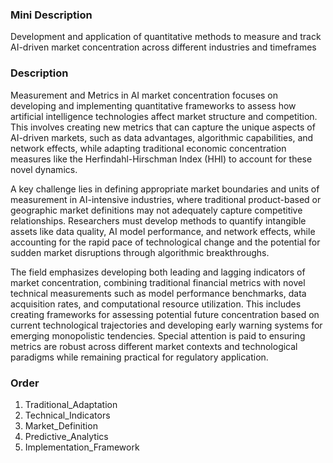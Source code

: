 ### Mini Description

Development and application of quantitative methods to measure and track AI-driven market concentration across different industries and timeframes

### Description

Measurement and Metrics in AI market concentration focuses on developing and implementing quantitative frameworks to assess how artificial intelligence technologies affect market structure and competition. This involves creating new metrics that can capture the unique aspects of AI-driven markets, such as data advantages, algorithmic capabilities, and network effects, while adapting traditional economic concentration measures like the Herfindahl-Hirschman Index (HHI) to account for these novel dynamics.

A key challenge lies in defining appropriate market boundaries and units of measurement in AI-intensive industries, where traditional product-based or geographic market definitions may not adequately capture competitive relationships. Researchers must develop methods to quantify intangible assets like data quality, AI model performance, and network effects, while accounting for the rapid pace of technological change and the potential for sudden market disruptions through algorithmic breakthroughs.

The field emphasizes developing both leading and lagging indicators of market concentration, combining traditional financial metrics with novel technical measurements such as model performance benchmarks, data acquisition rates, and computational resource utilization. This includes creating frameworks for assessing potential future concentration based on current technological trajectories and developing early warning systems for emerging monopolistic tendencies. Special attention is paid to ensuring metrics are robust across different market contexts and technological paradigms while remaining practical for regulatory application.

### Order

1. Traditional_Adaptation
2. Technical_Indicators
3. Market_Definition
4. Predictive_Analytics
5. Implementation_Framework

